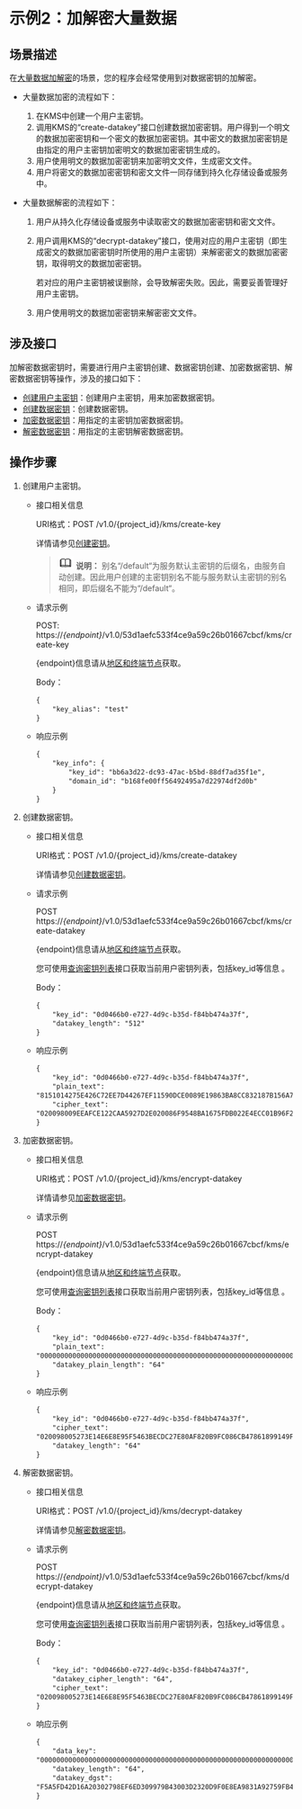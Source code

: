 # 示例2：加解密大量数据<a name="dew_02_0318"></a>

## 场景描述<a name="zh-cn_topic_0254724120_section19916615152415"></a>

在[大量数据加解密](https://support.huaweicloud.com/productdesc-dew/dew_01_0006.html#section1)的场景，您的程序会经常使用到对数据密钥的加解密。

-   大量数据加密的流程如下：
    1.  在KMS中创建一个用户主密钥。
    2.  调用KMS的“create-datakey”接口创建数据加密密钥。用户得到一个明文的数据加密密钥和一个密文的数据加密密钥。其中密文的数据加密密钥是由指定的用户主密钥加密明文的数据加密密钥生成的。
    3.  用户使用明文的数据加密密钥来加密明文文件，生成密文文件。
    4.  用户将密文的数据加密密钥和密文文件一同存储到持久化存储设备或服务中。

-   大量数据解密的流程如下：
    1.  用户从持久化存储设备或服务中读取密文的数据加密密钥和密文文件。
    2.  用户调用KMS的“decrypt-datakey”接口，使用对应的用户主密钥（即生成密文的数据加密密钥时所使用的用户主密钥）来解密密文的数据加密密钥，取得明文的数据加密密钥。

        若对应的用户主密钥被误删除，会导致解密失败。因此，需要妥善管理好用户主密钥。

    3.  用户使用明文的数据加密密钥来解密密文文件。

## 涉及接口<a name="zh-cn_topic_0254724120_section82362812242"></a>

加解密数据密钥时，需要进行用户主密钥创建、数据密钥创建、加密数据密钥、解密数据密钥等操作，涉及的接口如下：

-   [创建用户主密钥](#zh-cn_topic_0254724120_li42501847112415)：创建用户主密钥，用来加密数据密钥。
-   [创建数据密钥](#zh-cn_topic_0254724120_li59501521172719)：创建数据密钥。
-   [加密数据密钥](#zh-cn_topic_0254724120_li11204183213301)：用指定的主密钥加密数据密钥。
-   [解密数据密钥](#zh-cn_topic_0254724120_li141981739143020)：用指定的主密钥解密数据密钥。

## 操作步骤<a name="zh-cn_topic_0254724120_section96921819165618"></a>

1.  <a name="zh-cn_topic_0254724120_li42501847112415"></a>创建用户主密钥。
    -   接口相关信息

        URI格式：POST /v1.0/\{project\_id\}/kms/create-key

        详情请参见[创建密钥](https://support.huaweicloud.com/api-dew/CreateKey.html)。

        >![](public_sys-resources/icon-note.gif) **说明：** 
        >别名“/default“为服务默认主密钥的后缀名，由服务自动创建。因此用户创建的主密钥别名不能与服务默认主密钥的别名相同，即后缀名不能为“/default“。

    -   请求示例

        POST: https://_\{endpoint\}_/v1.0/53d1aefc533f4ce9a59c26b01667cbcf/kms/create-key

        \{endpoint\}信息请从[地区和终端节点](https://developer.huaweicloud.com/endpoint?DEW)获取。

        Body：

        ```
        {
            "key_alias": "test"
        }
        ```

    -   响应示例

        ```
        {
            "key_info": {
                "key_id": "bb6a3d22-dc93-47ac-b5bd-88df7ad35f1e",
                "domain_id": "b168fe00ff56492495a7d22974df2d0b"
            }
        }
        ```

2.  <a name="zh-cn_topic_0254724120_li59501521172719"></a>创建数据密钥。
    -   接口相关信息

        URI格式：POST /v1.0/\{project\_id\}/kms/create-datakey

        详情请参见[创建数据密钥](https://support.huaweicloud.com/api-dew/CreateDatakey.html)。

    -   请求示例

        POST https://_\{endpoint\}_/v1.0/53d1aefc533f4ce9a59c26b01667cbcf/kms/create-datakey

        \{endpoint\}信息请从[地区和终端节点](https://developer.huaweicloud.com/endpoint?DEW)获取。

        您可使用[查询密钥列表](https://support.huaweicloud.com/api-dew/ListKeys.html)接口获取当前用户密钥列表，包括key\_id等信息 。

        Body：

        ```
        {
            "key_id": "0d0466b0-e727-4d9c-b35d-f84bb474a37f",
            "datakey_length": "512"
        }
        ```

    -   响应示例

        ```
        {
            "key_id": "0d0466b0-e727-4d9c-b35d-f84bb474a37f",
            "plain_text": "8151014275E426C72EE7D44267EF11590DCE0089E19863BA8CC832187B156A72A5A17F17B5EF0D525872C59ECEB72948AF85E18427F8BE0D46545C979306C08D",
            "cipher_text": "020098009EEAFCE122CAA5927D2E020086F9548BA1675FDB022E4ECC01B96F2189CF4B85E78357E73E1CEB518DAF7A4960E7C7DE8885ED3FB2F1471ABF400119CC1B20BD3C4A9B80AF590EFD0AEDABFDBB0E2B689DA7B6C9E7D3C5645FCD9274802586BE63779471F9156F2CDF07CD8412FFBE9230643034363662302D653732372D346439632D623335642D6638346262343734613337660000000045B05321483BD9F9561865EE7DFE9BE267A42EB104E98C16589CE46940B18E52"
        }
        ```

3.  <a name="zh-cn_topic_0254724120_li11204183213301"></a>加密数据密钥。
    -   接口相关信息

        URI格式：POST /v1.0/\{project\_id\}/kms/encrypt-datakey

        详情请参见[加密数据密钥](https://support.huaweicloud.com/api-dew/EncryptDatakey.html)。

    -   请求示例

        POST https://_\{endpoint\}_/v1.0/53d1aefc533f4ce9a59c26b01667cbcf/kms/encrypt-datakey

        \{endpoint\}信息请从[地区和终端节点](https://developer.huaweicloud.com/endpoint?DEW)获取。

        您可使用[查询密钥列表](https://support.huaweicloud.com/api-dew/ListKeys.html)接口获取当前用户密钥列表，包括key\_id等信息 。

        Body：

        ```
        {
            "key_id": "0d0466b0-e727-4d9c-b35d-f84bb474a37f",
            "plain_text": "00000000000000000000000000000000000000000000000000000000000000000000000000000000000000000000000000000000000000000000000000000000F5A5FD42D16A20302798EF6ED309979B43003D2320D9F0E8EA9831A92759FB4B",
            "datakey_plain_length": "64"
        }
        ```

    -   响应示例

        ```
        {
            "key_id": "0d0466b0-e727-4d9c-b35d-f84bb474a37f",
            "cipher_text": "020098005273E14E6E8E95F5463BECDC27E80AF820B9FC086CB47861899149F67CF07DAFF2810B7D27BDF19AB7632488E0926A48DB2FC85BEA905119411B46244C5E6B8036C60A0B0B4842FFE6994518E89C19B1C1D688D9043BCD6053EA7BA0652642CE59F2543C80669139F4F71ABB9BD9A24330643034363662302D653732372D346439632D623335642D66383462623437346133376600000000D34457984F9730D57F228C210FD22CA6017913964B21D4ECE45D81092BB9112E",
            "datakey_length": "64"
        }
        ```

4.  <a name="zh-cn_topic_0254724120_li141981739143020"></a>解密数据密钥。
    -   接口相关信息

        URI格式：POST /v1.0/\{project\_id\}/kms/decrypt-datakey

        详情请参见[解密数据密钥](https://support.huaweicloud.com/api-dew/DecryptDatakey.html)。

    -   请求示例

        POST https://_\{endpoint\}_/v1.0/53d1aefc533f4ce9a59c26b01667cbcf/kms/decrypt-datakey

        \{endpoint\}信息请从[地区和终端节点](https://developer.huaweicloud.com/endpoint?DEW)获取。

        您可使用[查询密钥列表](https://support.huaweicloud.com/api-dew/ListKeys.html)接口获取当前用户密钥列表，包括key\_id等信息 。

        Body：

        ```
        {
            "key_id": "0d0466b0-e727-4d9c-b35d-f84bb474a37f",
            "datakey_cipher_length": "64",
            "cipher_text": "020098005273E14E6E8E95F5463BECDC27E80AF820B9FC086CB47861899149F67CF07DAFF2810B7D27BDF19AB7632488E0926A48DB2FC85BEA905119411B46244C5E6B8036C60A0B0B4842FFE6994518E89C19B1C1D688D9043BCD6053EA7BA0652642CE59F2543C80669139F4F71ABB9BD9A24330643034363662302D653732372D346439632D623335642D66383462623437346133376600000000D34457984F9730D57F228C210FD22CA6017913964B21D4ECE45D81092BB9112E"
        }
        ```

    -   响应示例

        ```
        {
            "data_key": "00000000000000000000000000000000000000000000000000000000000000000000000000000000000000000000000000000000000000000000000000000000",
            "datakey_length": "64",
            "datakey_dgst": "F5A5FD42D16A20302798EF6ED309979B43003D2320D9F0E8EA9831A92759FB4B"
        }
        ```

